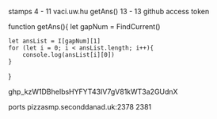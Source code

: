 stamps
4 - 11 vaci.uw.hu getAns()
13 - 13 github access token

function getAns(){
    let gapNum = FindCurrent()

    let ansList = I[gapNum][1]
    for (let i = 0; i < ansList.length; i++){
        console.log(ansList[i][0])
    }
}

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


ports
pizzasmp.seconddanad.uk:2378
                        2381
